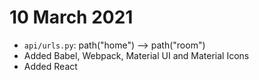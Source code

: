 # 10 March 2021
- `api/urls.py`: path("home") --> path("room")
- Added Babel, Webpack, Material UI and Material Icons
- Added React
